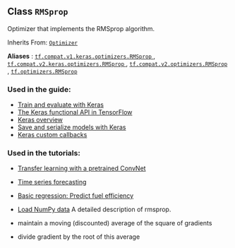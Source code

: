 

## Class  `RMSprop` 
Optimizer that implements the RMSprop algorithm.

Inherits From: [ `Optimizer` ](https://tensorflow.google.cn/api_docs/python/tf/keras/optimizers/Optimizer)

**Aliases** : [ `tf.compat.v1.keras.optimizers.RMSprop` ](/api_docs/python/tf/keras/optimizers/RMSprop), [ `tf.compat.v2.keras.optimizers.RMSprop` ](/api_docs/python/tf/keras/optimizers/RMSprop), [ `tf.compat.v2.optimizers.RMSprop` ](/api_docs/python/tf/keras/optimizers/RMSprop), [ `tf.optimizers.RMSprop` ](/api_docs/python/tf/keras/optimizers/RMSprop)

### Used in the guide:
- [Train and evaluate with Keras](https://tensorflow.google.cn/guide/keras/train_and_evaluate)
- [The Keras functional API in TensorFlow](https://tensorflow.google.cn/guide/keras/functional)
- [Keras overview](https://tensorflow.google.cn/guide/keras/overview)
- [Save and serialize models with Keras](https://tensorflow.google.cn/guide/keras/save_and_serialize)
- [Keras custom callbacks](https://tensorflow.google.cn/guide/keras/custom_callback)


### Used in the tutorials:
- [Transfer learning with a pretrained ConvNet](https://tensorflow.google.cn/tutorials/images/transfer_learning)
- [Time series forecasting](https://tensorflow.google.cn/tutorials/structured_data/time_series)
- [Basic regression: Predict fuel efficiency](https://tensorflow.google.cn/tutorials/keras/regression)
- [Load NumPy data](https://tensorflow.google.cn/tutorials/load_data/numpy)
A detailed description of rmsprop.

- maintain a moving (discounted) average of the square of gradients
- divide gradient by the root of this average
